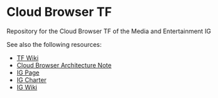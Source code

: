 # Cloud Browser TF

Repository for the Cloud Browser TF of the Media and Entertainment IG

See also the following resources:
* [TF Wiki](https://www.w3.org/2011/webtv/wiki/Main_Page/Cloud_Browser_TF)
* [Cloud Browser Architecture Note](https://www.w3.org/TR/cloud-browser-arch/)
* [IG Page](https://www.w3.org/2011/webtv/)
* [IG Charter](https://www.w3.org/2017/03/webtv-charter.html)
* [IG Wiki](https://www.w3.org/2011/webtv/wiki/Main_Page) 
